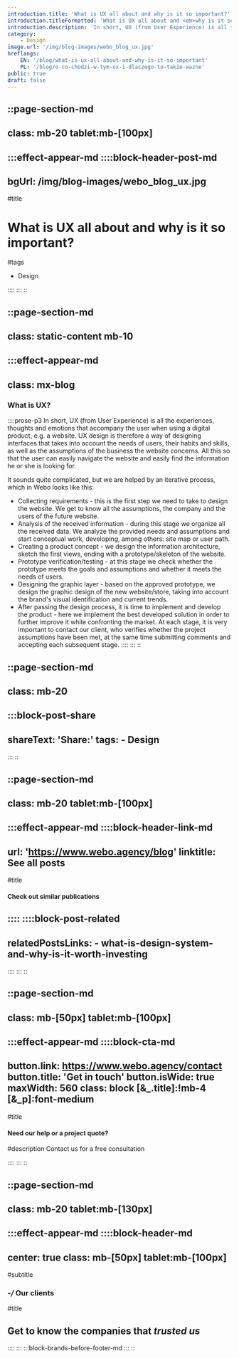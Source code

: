 ```yaml
---
introduction.title: 'What is UX all about and why is it so important?'
introduction.titleFormatted: 'What is UX all about and <em>why is it so important?</em>'
introduction.description: 'In short, UX (from User Experience) is all the experiences, thoughts and emotions that accompany the user when using a digital product, e.g. a website.'
category:
    - Design
image.url: '/img/blog-images/webo_blog_ux.jpg'
hreflangs:
    EN: '/blog/what-is-ux-all-about-and-why-is-it-so-important'
    PL: '/blog/o-co-chodzi-w-tym-ux-i-dlaczego-to-takie-wazne'
public: true
draft: false
---
```



::page-section-md
---
class: mb-20 tablet:mb-[100px]
---
:::effect-appear-md
::::block-header-post-md
---
bgUrl: /img/blog-images/webo_blog_ux.jpg
---

#title
# What is UX all about and why is it so important?

#tags
- Design

::::
:::
::

::page-section-md
---
class: static-content mb-10
---
:::effect-appear-md
---
class: mx-blog
---

### **What is UX?**

::::prose-p3
In short, UX (from User Experience) is all the experiences, thoughts and emotions that accompany the user when using a digital product, e.g. a website. UX design is therefore a way of designing interfaces that takes into account the needs of users, their habits and skills, as well as the assumptions of the business the website concerns. All this so that the user can easily navigate the website and easily find the information he or she is looking for.

It sounds quite complicated, but we are helped by an iterative process, which in Webo looks like this:
- Collecting requirements - this is the first step we need to take to design the website. We get to know all the assumptions, the company and the users of the future website.
- Analysis of the received information - during this stage we organize all the received data. We analyze the provided needs and assumptions and start conceptual work, developing, among others: site map or user path.
- Creating a product concept - we design the information architecture, sketch the first views, ending with a prototype/skeleton of the website.
- Prototype verification/testing - at this stage we check whether the prototype meets the goals and assumptions and whether it meets the needs of users.
- Designing the graphic layer - based on the approved prototype, we design the graphic design of the new website/store, taking into account the brand's visual identification and current trends.
- After passing the design process, it is time to implement and develop the product - here we implement the best developed solution in order to further improve it while confronting the market.
At each stage, it is very important to contact our client, who verifies whether the project assumptions have been met, at the same time submitting comments and accepting each subsequent stage.
::::
:::
::

::page-section-md
---
class: mb-20
---
:::block-post-share
---
shareText: 'Share:'
tags:
    - Design
---

:::
::

::page-section-md
---
class: mb-20 tablet:mb-[100px]
---
:::effect-appear-md
::::block-header-link-md
---
url: 'https://www.webo.agency/blog'
linktitle: See all posts
---

#title
#### Check out similar publications

::::
::::block-post-related
---
relatedPostsLinks:
    - what-is-design-system-and-why-is-it-worth-investing
---
::::
:::
::


::page-section-md
---
class: mb-[50px] tablet:mb-[100px]
---
:::effect-appear-md
::::block-cta-md
---
button.link: https://www.webo.agency/contact
button.title: 'Get in touch'
button.isWide: true
maxWidth: 560
class: block [&_.title]:!mb-4  [&_p]:font-medium
---

#title
#### Need our help or a project quote?

#description
Contact us for a free consultation

::::
:::
::

::page-section-md
---
class: mb-20 tablet:mb-[130px]
---
:::effect-appear-md
::::block-header-md
---
center: true
class: mb-[50px] tablet:mb-[100px]
---

#subtitle
### *-/* Our clients

#title
## Get to know the companies that *trusted us*

::::
:::
:::block-brands-before-footer-md
:::
::